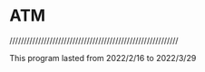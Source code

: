 # ATM

///////////////////////////////////////////////////////////

This program lasted from 2022/2/16 to 2022/3/29
